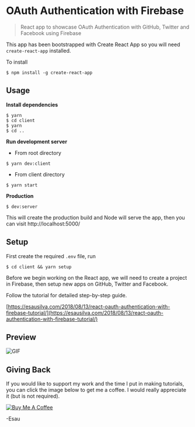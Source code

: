 # OAuth Authentication with Firebase

> React app to showcase OAuth Authentication with GitHub, Twitter and Facebook using Firebase

This app has been bootstrapped with Create React App so you will need `create-react-app` installed.

To install

```
$ npm install -g create-react-app
```

## Usage

**Install dependencies**

```
$ yarn
$ cd client
$ yarn
$ cd ..
```

**Run development server**

- From root directory

```
$ yarn dev:client
```

- From client directory

```
$ yarn start
```

**Production**

```
$ dev:server
```

This will create the production build and Node will serve the app, then you can visit http://localhost:5000/

## Setup

First create the required `.env` file, run

```
$ cd client && yarn setup
```

Before we begin working on the React app, we will need to create a project in Firebase, then setup new apps on GitHub, Twitter and Facebook.

Follow the tutorial for detailed step-by-step guide.

[https://esausilva.com/2018/08/13/react-oauth-authentication-with-firebase-tutorial/](https://esausilva.com/2018/08/13/react-oauth-authentication-with-firebase-tutorial/)

## Preview

![GIF](https://i.imgur.com/XqebRL8.gif)

## Giving Back

If you would like to support my work and the time I put in making tutorials, you can click the image below to get me a coffee. I would really appreciate it (but is not required).

[![Buy Me A Coffee](https://www.buymeacoffee.com/assets/img/custom_images/black_img.png)](https://www.buymeacoffee.com/esausilva)

-Esau
